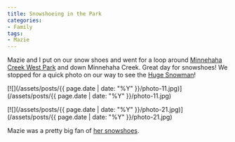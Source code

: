 ```yaml
---
title: Snowshoeing in the Park
categories:
- Family
tags:
- Mazie
---
```


Mazie and I put on our snow shoes and went for a loop around [Minnehaha Creek West Park](http://www.minneapolisparks.org/default.asp?PageID=4&parkid=496) and down Minnehaha Creek. Great day for snowshoes!
We stopped for a quick photo on our way to see the [Huge Snowman](/thingelstad/huge-snowman)!

[![](/assets/posts/{{ page.date | date: "%Y" }}/photo-11.jpg)](/assets/posts/{{ page.date | date: "%Y" }}/photo-11.jpg)

[![](/assets/posts/{{ page.date | date: "%Y" }}/photo-21.jpg)](/assets/posts/{{ page.date | date: "%Y" }}/photo-21.jpg)

Mazie was a pretty big fan of [her snowshoes](http://www.rei.com/product/805262).
